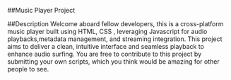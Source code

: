 ##Music Player Project

##Description
Welcome aboard fellow developers, this is a cross-platform music player built using HTML, CSS , leveraging Javascript for audio playbacks,metadata management, and streaming integration. This project aims to deliver a clean, intuitive interface and seamless playback to enhance audio surfing. You are free to contribute to this project by submitting your own scripts, which you think would be amazing for other people to see.
